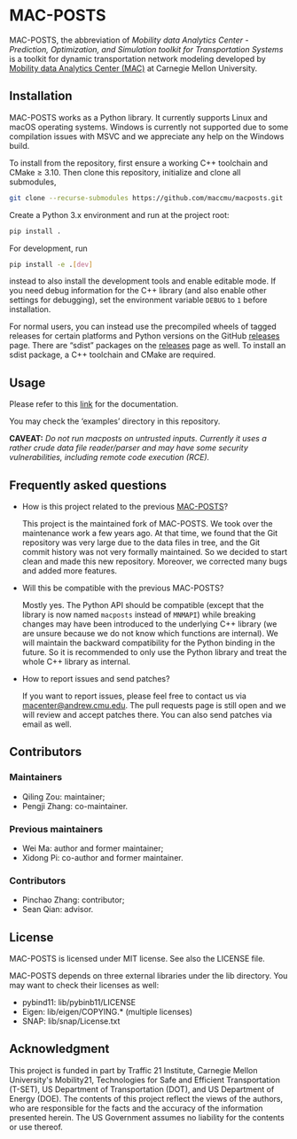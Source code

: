 # MAC-POSTS

MAC-POSTS, the abbreviation of *Mobility data Analytics Center - Prediction, Optimization, and Simulation toolkit for Transportation Systems* is a toolkit for dynamic transportation network modeling developed by [Mobility data Analytics Center (MAC)](https://mac.heinz.cmu.edu/) at Carnegie Mellon University. 

## Installation

MAC-POSTS works as a Python library. It currently supports Linux and macOS operating systems. Windows is currently not supported due to some compilation issues with MSVC and we appreciate any help on the Windows build.

To install from the repository, first ensure a working C++ toolchain and CMake ≥ 3.10. Then clone this repository, initialize and clone all submodules,

```sh
git clone --recurse-submodules https://github.com/maccmu/macposts.git 
```

Create a Python 3.x environment and run at the project root:

```sh
pip install .
```

For development, run

```sh
pip install -e .[dev]
```

instead to also install the development tools and enable editable mode. If you
need debug information for the C++ library (and also enable other settings for
debugging), set the environment variable `DEBUG` to `1` before installation.

For normal users, you can instead use the precompiled wheels of tagged releases
for certain platforms and Python versions on the GitHub [releases] page. There
are “sdist” packages on the [releases] page as well. To install an sdist
package, a C++ toolchain and CMake are required.

[releases]: https://github.com/kunhtkun/macposts/releases

## Usage

Please refer to this [link](https://github.com/maccmu/macposts-documentations/blob/main/MAC_POSTS_users_manual.pdf) for the documentation. 

You may check the ‘examples’ directory in this repository.

**CAVEAT:** *Do not run macposts on untrusted inputs. Currently it uses a rather
crude data file reader/parser and may have some security vulnerabilities,
including remote code execution (RCE).*

## Frequently asked questions

* How is this project related to the previous [MAC-POSTS]?

  This project is the maintained fork of MAC-POSTS. We took over the maintenance
  work a few years ago. At that time, we found that the Git repository was very
  large due to the data files in tree, and the Git commit history was not very
  formally maintained. So we decided to start clean and made this new
  repository. Moreover, we corrected many bugs and added more features.

* Will this be compatible with the previous MAC-POSTS?

  Mostly yes. The Python API should be compatible (except that the library is
  now named `macposts` instead of `MNMAPI`) while breaking changes may have been
  introduced to the underlying C++ library (we are unsure because we do not know
  which functions are internal). We will maintain the backward compatibility for
  the Python binding in the future. So it is recommended to only use the Python
  library and treat the whole C++ library as internal.

* How to report issues and send patches?

  If you want to report issues, please feel free to contact us via [macenter@andrew.cmu.edu](mailto:macenter@andrew.cmu.edu). The pull requests page is still open and we will review and accept
  patches there. You can also send patches via email as well.

[MAC-POSTS]: https://github.com/Lemma1/MAC-POSTS

## Contributors

### Maintainers

- Qiling Zou: maintainer;
- Pengji Zhang: co-maintainer.

### Previous maintainers

- Wei Ma: author and former maintainer;
- Xidong Pi: co-author and former maintainer.

### Contributors

- Pinchao Zhang: contributor;
- Sean Qian: advisor.

## License

MAC-POSTS is licensed under MIT license. See also the LICENSE file.

MAC-POSTS depends on three external libraries under the lib directory. You may
want to check their licenses as well:

- pybind11: lib/pybinb11/LICENSE
- Eigen: lib/eigen/COPYING.* (multiple licenses)
- SNAP: lib/snap/License.txt

## Acknowledgment

This project is funded in part by Traffic 21 Institute, Carnegie Mellon
University's Mobility21, Technologies for Safe and Efficient Transportation
(T-SET), US Department of Transportation (DOT), and US Department of Energy (DOE).
The contents of this project reflect the views of the authors, who are
responsible for the facts and the accuracy of the information presented herein.
The US Government assumes no liability for the contents or use thereof.
